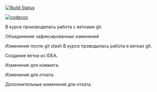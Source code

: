 [![Build Status](https://app.travis-ci.com/Xazeq/job4j_pooh.svg?branch=master)](https://app.travis-ci.com/Xazeq/job4j_pooh)

[![codecov](https://codecov.io/gh/Xazeq/job4j_pooh/branch/master/graph/badge.svg?token=AHCNDGTPYQ)](https://codecov.io/gh/Xazeq/job4j_pooh)

В курсе производилась работа с ветками git.

Объединение зафиксированных изменений

Изменения после git stash
В курсе проводилась работа в ветках git.

Создание ветки из IDEA.

Изменения для коммита.

Изменения для отката.

Дополнительные изменения для отката.